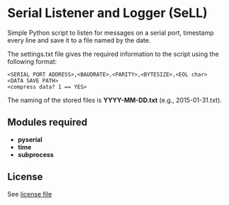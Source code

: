 # Serial Listener and Logger (SeLL)
Simple Python script to listen for messages on a serial port, timestamp every line and save it to a file named by the date.

The settings.txt file gives the required information to the script using the following format:

```
<SERIAL PORT ADDRESS>,<BAUDRATE>,<PARITY>,<BYTESIZE>,<EOL char>
<DATA SAVE PATH>
<compress data? 1 == YES>
```
The naming of the stored files is **YYYY-MM-DD.txt** (e.g., 2015-01-31.txt).

## Modules required
* **pyserial**
* **time**
* **subprocess**

## License
See [license file](./LICENSE.md)


